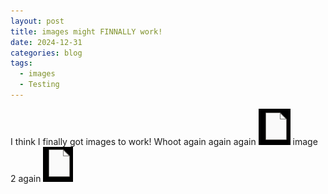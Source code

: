 ```yaml
---
layout: post
title: images might FINNALLY work!
date: 2024-12-31
categories: blog
tags:
  - images
  - Testing
---
```

I think I finally got images to work! Whoot again again again ![Alt Text](/assets/images/Pasted%20image%2020241231133219.png) image 2 again ![Alt Text](/assets/images/Pasted%20image%2020241231144541.png) 
